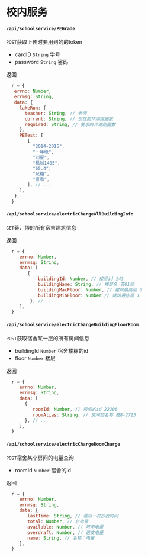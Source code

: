 # 校内服务

#### `/api/schoolservice/PEGrade`

`POST`获取上传时要用到的的token

- cardID `String` 学号
- password `String` 密码

返回

```javascript
  r = {
   errno: Number,
   errmsg: String,
   data: {
     lakeRun: {
       teacher: String, // 老师
       current: String, // 现在的环湖跑圈数
       required: String, // 要求的环湖跑圈数
     },
     PETest: [
        [
          "2014-2015",
          "一年级",
          "刘星",
          "机制1405",
          "65.4",
          "及格",
          "查看",
        ], // ...
     ],
   },
  }
```

#### `/api/schoolservice/electricChargeAllBuildingInfo`

`GET`荟、博的所有宿舍建筑信息

返回

```javascript
  r = {
     errno: Number,
     errmsg: String,
     data: [
        {
            buildingId: Number, // 楼层id 143 
            buildingName: String, // 楼层名 荟01栋
            buildingMaxFloor: Number, // 建筑最高层 6
            buildingMinFloor: Number // 建筑最底层 1
         }, // ...
     ],
  }
```


#### `/api/schoolservice/electricChargeBuildingFloorRoom`

`POST`获取宿舍某一层的所有房间信息

- buildingId `Number` 宿舍楼栋的id
- floor `Number` 楼层

返回

```javascript
  r = {
     errno: Number,
     errmsg: String,
     data: [
       {
          roomId: Number, // 房间的id 22206
          roomAlias: String, // 房间的名称 荟8-2713
       }, // ...
     ],
  }
```


#### `/api/schoolservice/electricChargeRoomCharge`

`POST`宿舍某个房间的电量查询

- roomId `Number` 宿舍的id

返回

```javascript
  r = {
     errno: Number,
     errmsg: String,
     data: {
        lastTime: String, // 最后一次抄表时间
        total: Number, // 总电量
        available: Number, // 可用电量
        overdraft: Number, // 透支电量
        name: String, // 名称：电量
     },
  }
```
